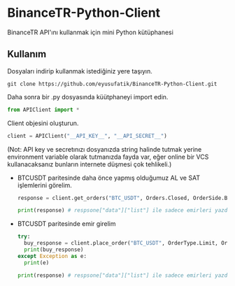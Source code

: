 # BinanceTR-Python-Client
BinanceTR API'ını kullanmak için mini Python kütüphanesi

## Kullanım
Dosyaları indirip kullanmak istediğiniz yere taşıyın.

    git clone https://github.com/eyusufatik/BinanceTR-Python-Client.git

Daha sonra bir .py dosyasında küütphaneyi import edin.

```python
from APIClient import *
```

Client objesini oluşturun. 


```python
client = APIClient("__API_KEY__", "__API_SECRET__")
```
(Not: API key ve secretınızı dosyanızda string halinde tutmak yerine environment variable olarak tutmanızda fayda var, eğer online bir VCS kullanacaksanız bunların internete düşmesi çok tehlikeli.)

* BTCUSDT paritesinde daha önce yapmış olduğumuz AL ve SAT işlemlerini görelim.

  ```python
  response = client.get_orders("BTC_USDT", Orders.Closed, OrderSide.Both)

  print(response) # respsone["data"]["list"] ile sadece emirleri yazdırabilirsiniz.
  ```

* BTCUSDT paritesinde emir girelim
  ```python
  try:
    buy_response = client.place_order("BTC_USDT", OrderType.Limit, OrderSide.Buy, 1, 39000)
    print(buy_response)
  except Exception as e:
    print(e)
  
  print(response) # respsone["data"]["list"] ile sadece emirleri yazdırabilirsiniz.
